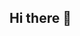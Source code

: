 ## Hi there 👋

<!--
**alihasan25ly/alihasan25ly** is a ✨ _special_ ✨ repository because its `README.md` (this file) appears on your GitHub profile.

Here are some ideas to get you started:

- 🔭 I’m currently working on a cs project 
- 🌱 I’m currently learning web development
-->
